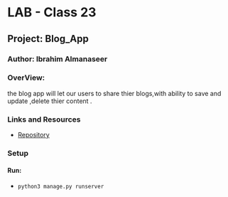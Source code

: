 # LAB - Class 23

## Project: Blog_App

### Author: Ibrahim Almanaseer

### OverView:

the blog app will let our users to share thier blogs,with ability to save and update ,delete thier content .


### Links and Resources

- [Repository](https://github.com/Ibrahimnalmanaseer/Django_Blog_App)


### Setup


#### Run:

- `python3 manage.py runserver`




